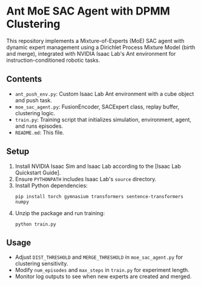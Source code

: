 # Ant MoE SAC Agent with DPMM Clustering

This repository implements a Mixture-of-Experts (MoE) SAC agent with dynamic expert management
using a Dirichlet Process Mixture Model (birth and merge), integrated with NVIDIA Isaac Lab's
Ant environment for instruction-conditioned robotic tasks.

## Contents
- `ant_push_env.py`: Custom Isaac Lab Ant environment with a cube object and push task.
- `moe_sac_agent.py`: FusionEncoder, SACExpert class, replay buffer, clustering logic.
- `train.py`: Training script that initializes simulation, environment, agent, and runs episodes.
- `README.md`: This file.

## Setup
1. Install NVIDIA Isaac Sim and Isaac Lab according to the [Isaac Lab Quickstart Guide].
2. Ensure `PYTHONPATH` includes Isaac Lab's `source` directory.
3. Install Python dependencies:
   ```
   pip install torch gymnasium transformers sentence-transformers numpy
   ```
4. Unzip the package and run training:
   ```
   python train.py
   ```

## Usage
- Adjust `DIST_THRESHOLD` and `MERGE_THRESHOLD` in `moe_sac_agent.py` for clustering sensitivity.
- Modify `num_episodes` and `max_steps` in `train.py` for experiment length.
- Monitor log outputs to see when new experts are created and merged.

